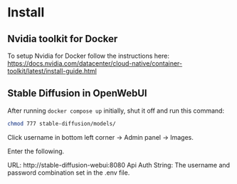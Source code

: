 # Install

## Nvidia toolkit for Docker

To setup Nvidia for Docker follow the instructions here: https://docs.nvidia.com/datacenter/cloud-native/container-toolkit/latest/install-guide.html

## Stable Diffusion in OpenWebUI

After running `docker compose up` initially, shut it off and run this command:

```bash
chmod 777 stable-diffusion/models/
```

Click username in bottom left corner -> Admin panel -> Images.

Enter the following.

URL: http://stable-diffusion-webui:8080
Api Auth String: The username and password combination set in the .env file.
